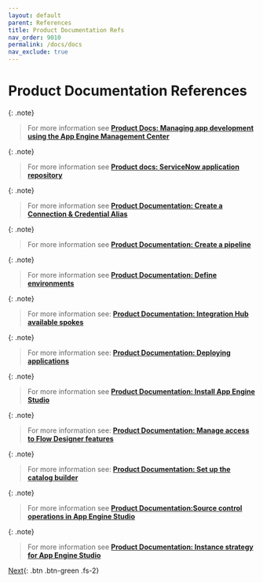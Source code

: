 ```yaml
---
layout: default
parent: References
title: Product Documentation Refs
nav_order: 9010
permalink: /docs/docs
nav_exclude: true
---
```


# Product Documentation References

{: .note}
> For more information see **[Product Docs: Managing app development using the App Engine Management Center](https://docs.servicenow.com/bundle/utah-application-development/page/build/app-engine-studio/concept/monitor-requests-using-aemc.html)**

{: .note}
> For more information see **[Product docs: ServiceNow application repository](https://docs.servicenow.com/csh?topicname=app-repo.html&version=latest)**

{: .note}
> For more information see **[Product Documentation: Create a Connection & Credential Alias](https://docs.servicenow.com/csh?topicname=connection-alias.html)**

{: .note}
> For more information see **[Product Documentation: Create a pipeline](https://docs.servicenow.com/csh?topicname=create-pipeline.html)**

{: .note}
> For more information see **[Product Documentation: Define environments](https://docs.servicenow.com/csh?topicname=create-environment.html)**

{: .note}
> For more information see: **[Product Documentation: Integration Hub available spokes](https://docs.servicenow.com/csh?topicname=spokes-list.html&version=latest)**

{: .note}
> For more information see: **[Product Documentation: Deploying applications](https://docs.servicenow.com/bundle/utah-application-development/page/build/custom-application/concept/deploying-applications.html)**

{: .note}
> For more information see **[Product Documentation: Install App Engine Studio](https://docs.servicenow.com/csh?topicname=install-aes.html)** 

{: .note}
> For more information see: **[Product Documentation: Manage access to Flow Designer features](https://docs.servicenow.com/csh?topicname=manage-access-features.html&version=latest)**

{: .note}
> For more information see: **[Product Documentation: Set up the catalog builder](https://docs.servicenow.com/csh?topicname=set-up-cat-builder.html&version=latest)**

{: .note}
> For more information see **[Product Documentation:Source control operations in App Engine Studio](https://docs.servicenow.com/csh?topicname=source-control-operations.html&version=latest)**

{: .note}
> For more information see **[Product Documentation: Instance strategy for App Engine Studio](https://docs.servicenow.com/csh?topicname=aes-instance-strategy.html)**


[Next](/lab-aemc-utah/docs/faqs){: .btn .btn-green .fs-2}